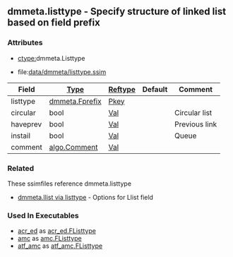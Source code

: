 ## dmmeta.listtype - Specify structure of linked list based on field prefix


### Attributes
<a href="#attributes"></a>
<!-- dev.mdmark  mdmark:MDSECTION  state:BEG_AUTO  param:Attributes -->
* [ctype:](/txt/ssimdb/dmmeta/ctype.md)dmmeta.Listtype

* file:[data/dmmeta/listtype.ssim](/data/dmmeta/listtype.ssim)

|Field|[Type](/txt/ssimdb/dmmeta/ctype.md)|[Reftype](/txt/ssimdb/dmmeta/reftype.md)|Default|Comment|
|---|---|---|---|---|
|listtype|[dmmeta.Fprefix](/txt/ssimdb/dmmeta/fprefix.md)|[Pkey](/txt/exe/amc/reftypes.md#pkey)|||
|circular|bool|[Val](/txt/exe/amc/reftypes.md#val)||Circular list|
|haveprev|bool|[Val](/txt/exe/amc/reftypes.md#val)||Previous link|
|instail|bool|[Val](/txt/exe/amc/reftypes.md#val)||Queue|
|comment|[algo.Comment](/txt/protocol/algo/Comment.md)|[Val](/txt/exe/amc/reftypes.md#val)|||

<!-- dev.mdmark  mdmark:MDSECTION  state:END_AUTO  param:Attributes -->

### Related
<a href="#related"></a>
<!-- dev.mdmark  mdmark:MDSECTION  state:BEG_AUTO  param:Related -->
These ssimfiles reference dmmeta.listtype

* [dmmeta.llist via listtype](/txt/ssimdb/dmmeta/llist.md) - Options for Llist field 

<!-- dev.mdmark  mdmark:MDSECTION  state:END_AUTO  param:Related -->

### Used In Executables
<a href="#used-in-executables"></a>
<!-- dev.mdmark  mdmark:MDSECTION  state:BEG_AUTO  param:ImdbUses -->

* [acr_ed](/txt/exe/acr_ed/internals.md) as [acr_ed.FListtype](/txt/exe/acr_ed/internals.md#acr_ed-flisttype)
* [amc](/txt/exe/amc/internals.md) as [amc.FListtype](/txt/exe/amc/internals.md#amc-flisttype)
* [atf_amc](/txt/exe/atf_amc/internals.md) as [atf_amc.FListtype](/txt/exe/atf_amc/internals.md#atf_amc-flisttype)

<!-- dev.mdmark  mdmark:MDSECTION  state:END_AUTO  param:ImdbUses -->

